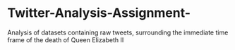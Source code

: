# Twitter-Analysis-Assignment-
Analysis of datasets containing raw tweets, surrounding the immediate time frame of the death of Queen Elizabeth II
